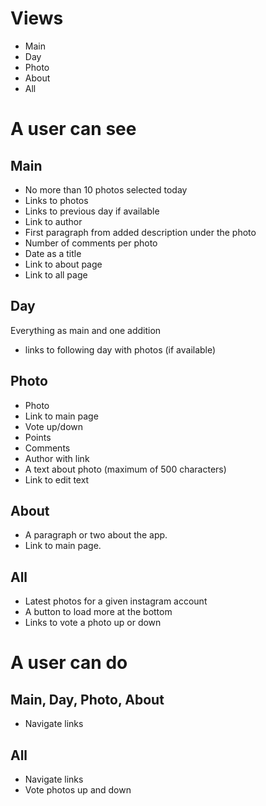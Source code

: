 # Views

- Main
- Day
- Photo 
- About
- All
 
 
# A user can see

## Main

- No more than 10 photos selected today
- Links to photos
- Links to previous day if available
- Link to author
- First paragraph from added description under the photo
- Number of comments per photo
- Date as a title
- Link to about page
- Link to all page

## Day

Everything as main and one addition

- links to following day with photos (if available)

## Photo 

- Photo
- Link to main page
- Vote up/down
- Points
- Comments
- Author with link
- A text about photo (maximum of 500 characters)
- Link to edit text

## About

- A paragraph or two about the app.
- Link to main page.

## All

- Latest photos for a given instagram account
- A button to load more at the bottom
- Links to vote a photo up or down


# A user can do

## Main, Day, Photo, About

- Navigate links

## All
 
- Navigate links
- Vote photos up and down
